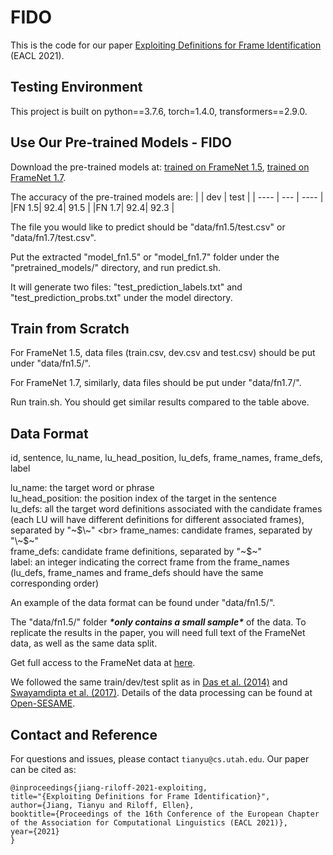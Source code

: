 # FIDO
This is the code for our paper [Exploiting Definitions for Frame Identification](https://aclanthology.org/2021.eacl-main.206.pdf) (EACL 2021).

## Testing Environment
This project is built on python==3.7.6, torch=1.4.0, transformers==2.9.0.

## Use Our Pre-trained Models - FIDO
Download the pre-trained models at: [trained on FrameNet 1.5](https://drive.google.com/file/d/1NGDU_bysROH22vh_sa6XHSb10e_edGyE/view?usp=sharing), [trained on FrameNet 1.7](https://drive.google.com/file/d/149LgbwLfTq_uyKhaWRg7ZNme2H25Yihg/view?usp=sharing).

The accuracy of the pre-trained models are:
|      | dev | test |
| ---- | --- | ---- |
|FN 1.5| 92.4| 91.5 |
|FN 1.7| 92.4| 92.3 |

The file you would like to predict should be "data/fn1.5/test.csv" or "data/fn1.7/test.csv".

Put the extracted "model_fn1.5" or "model_fn1.7" folder under the "pretrained_models/" directory, and run predict.sh.

It will generate two files: "test_prediction_labels.txt" and "test_prediction_probs.txt" under the model directory.

## Train from Scratch
For FrameNet 1.5, data files (train.csv, dev.csv and test.csv) should be put under "data/fn1.5/".

For FrameNet 1.7, similarly, data files should be put under "data/fn1.7/".

Run train.sh. You should get similar results compared to the table above.

## Data Format
id, sentence, lu_name, lu_head_position, lu_defs, frame_names, frame_defs, label <br>

lu_name: the target word or phrase <br>
lu_head_position: the position index of the target in the sentence <br>
lu_defs: all the target word definitions associated with the candidate frames (each LU will have different definitions for different associated frames), separated by "\~$\~" <br>
frame_names: candidate frames, separated by "\~$\~" <br>
frame_defs: candidate frame definitions, separated by "\~$\~" <br>
label: an integer indicating the correct frame from the frame_names (lu_defs, frame_names and frame_defs should have the same corresponding order)

An example of the data format can be found under "data/fn1.5/".

The "data/fn1.5/" folder ***\*only contains a small sample\**** of the data. To replicate the results in the paper, you will need full text of the FrameNet data, as well as the same data split.

Get full access to the FrameNet data at [here](https://framenet.icsi.berkeley.edu/fndrupal/framenet_data).

We followed the same train/dev/test split as in [Das et al. (2014)](https://direct.mit.edu/coli/article/40/1/9/1461/Frame-Semantic-Parsing) and [Swayamdipta et al. (2017)](https://arxiv.org/abs/1706.09528). Details of the data processing can be found at [Open-SESAME](https://github.com/swabhs/open-sesame).

## Contact and Reference
For questions and issues, please contact `tianyu@cs.utah.edu`. Our paper can be cited as:
```
@inproceedings{jiang-riloff-2021-exploiting,
title="{Exploiting Definitions for Frame Identification}",
author={Jiang, Tianyu and Riloff, Ellen},
booktitle={Proceedings of the 16th Conference of the European Chapter of the Association for Computational Linguistics (EACL 2021)},
year={2021}
}
```
